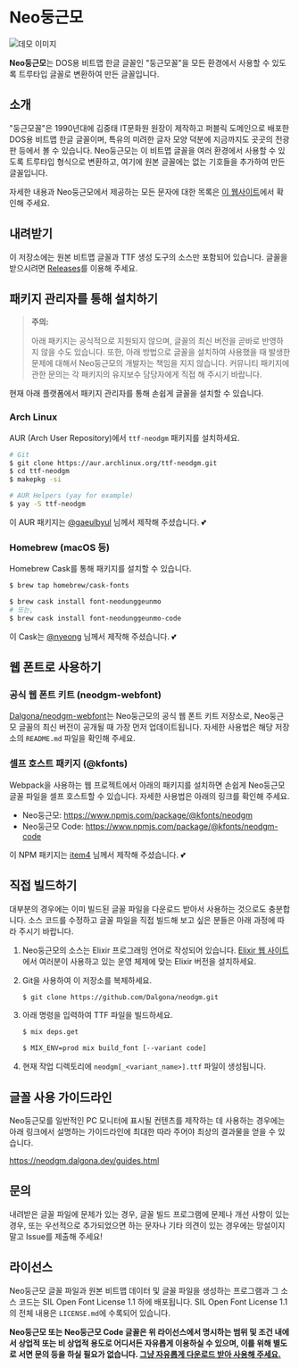 # Neo둥근모

![데모 이미지](https://neodgm.dalgona.dev/assets/images/neodgm_new_demo.png)

**Neo둥근모**는 DOS용 비트맵 한글 글꼴인 "둥근모꼴"을 모든 환경에서 사용할 수
있도록 트루타입 글꼴로 변환하여 만든 글꼴입니다.

## 소개

"둥근모꼴"은 1990년대에 김중태 IT문화원 원장이 제작하고 퍼블릭 도메인으로 배포한
DOS용 비트맵 한글 글꼴이며, 특유의 미려한 글자 모양 덕분에 지금까지도 곳곳의
전광판 등에서 볼 수 있습니다. Neo둥근모는 이 비트맵 글꼴을 여러 환경에서 사용할
수 있도록 트루타입 형식으로 변환하고, 여기에 원본 글꼴에는 없는 기호들을
추가하여 만든 글꼴입니다.

자세한 내용과 Neo둥근모에서 제공하는 모든 문자에 대한 목록은
[이 웹사이트](http://neodgm.dalgona.dev)에서 확인해 주세요.

## 내려받기

이 저장소에는 원본 비트맵 글꼴과 TTF 생성 도구의 소스만 포함되어 있습니다.
글꼴을 받으시려면 [Releases](https://github.com/Dalgona/neodgm/releases)를
이용해 주세요.

## 패키지 관리자를 통해 설치하기

> **주의:**
>
> 아래 패키지는 공식적으로 지원되지 않으며, 글꼴의 최신 버전을 곧바로 반영하지
> 않을 수도 있습니다. 또한, 아래 방법으로 글꼴을 설치하여 사용했을 때 발생한
> 문제에 대해서 Neo둥근모의 개발자는 책임을 지지 않습니다. 커뮤니티 패키지에
> 관한 문의는 각 패키지의 유지보수 담당자에게 직접 해 주시기 바랍니다.

현재 아래 플랫폼에서 패키지 관리자를 통해 손쉽게 글꼴을 설치할 수 있습니다.

### Arch Linux

AUR (Arch User Repository)에서 `ttf-neodgm` 패키지를 설치하세요.

```bash
# Git
$ git clone https://aur.archlinux.org/ttf-neodgm.git
$ cd ttf-neodgm
$ makepkg -si
```

```bash
# AUR Helpers (yay for example)
$ yay -S ttf-neodgm
```

이 AUR 패키지는 [@gaeulbyul](https://github.com/gaeulbyul) 님께서 제작해
주셨습니다. 💕

### Homebrew (macOS 등)

Homebrew Cask를 통해 패키지를 설치할 수 있습니다.

```bash
$ brew tap homebrew/cask-fonts

$ brew cask install font-neodunggeunmo
# 또는,
$ brew cask install font-neodunggeunmo-code
```

이 Cask는 [@nyeong](https://github.com/nyeong) 님께서 제작해 주셨습니다. 💕

## 웹 폰트로 사용하기

### 공식 웹 폰트 키트 (neodgm-webfont)

[Dalgona/neodgm-webfont](https://github.com/Dalgona/neodgm-webfont)는
Neo둥근모의 공식 웹 폰트 키트 저장소로, Neo둥근모 글꼴의 최신 버전이 공개될 때
가장 먼저 업데이트됩니다. 자세한 사용법은 해당 저장소의 `README.md` 파일을 확인해
주세요.

### 셀프 호스트 패키지 (@kfonts)

Webpack을 사용하는 웹 프로젝트에서 아래의 패키지를 설치하면 손쉽게 Neo둥근모
글꼴 파일을 셀프 호스트할 수 있습니다. 자세한 사용법은 아래의 링크를 확인해
주세요.

- Neo둥근모: https://www.npmjs.com/package/@kfonts/neodgm
- Neo둥근모 Code: https://www.npmjs.com/package/@kfonts/neodgm-code

이 NPM 패키지는 [item4](https://github.com/item4) 님께서 제작해 주셨습니다. 💕

## 직접 빌드하기

대부분의 경우에는 이미 빌드된 글꼴 파일을 다운로드 받아서 사용하는 것으로도
충분합니다. 소스 코드를 수정하고 글꼴 파일을 직접 빌드해 보고 싶은 분들은 아래
과정에 따라 주시기 바랍니다.

1. Neo둥근모의 소스는 Elixir 프로그래밍 언어로 작성되어 있습니다. [Elixir
  웹 사이트](https://elixir-lang.org)에서 여러분이 사용하고 있는 운영 체제에
  맞는 Elixir 버전을 설치하세요.

1. Git을 사용하여 이 저장소를 복제하세요.

    ```sh
    $ git clone https://github.com/Dalgona/neodgm.git
    ```

1. 아래 명령을 입력하여 TTF 파일을 빌드하세요.

    ```sh
    $ mix deps.get

    $ MIX_ENV=prod mix build_font [--variant code]
    ```

1. 현재 작업 디렉토리에 `neodgm[_<variant_name>].ttf` 파일이 생성됩니다.

## 글꼴 사용 가이드라인

Neo둥근모를 일반적인 PC 모니터에 표시될 컨텐츠를 제작하는 데 사용하는 경우에는
아래 링크에서 설명하는 가이드라인에 최대한 따라 주어야 최상의 결과물을 얻을 수
있습니다.

https://neodgm.dalgona.dev/guides.html

## 문의

내려받은 글꼴 파일에 문제가 있는 경우, 글꼴 빌드 프로그램에 문제나 개선 사항이
있는 경우, 또는 우선적으로 추가되었으면 하는 문자나 기타 의견이 있는 경우에는
망설이지 말고 Issue를 제출해 주세요!

## 라이선스

Neo둥근모 글꼴 파일과 원본 비트맵 데이터 및 글꼴 파일을 생성하는 프로그램과 그
소스 코드는 SIL Open Font License 1.1 하에 배포됩니다. SIL Open Font License
1.1의 전체 내용은 `LICENSE.md`에 수록되어 있습니다.

**Neo둥근모 또는 Neo둥근모 Code 글꼴은 위 라이선스에서 명시하는 범위 및 조건
내에서 상업적 또는 비 상업적 용도로 어디서든 자유롭게 이용하실 수 있으며,
이를 위해 별도로 서면 문의 등을 하실 필요가 없습니다. [그냥 자유롭게 다운로드
받아 사용해 주세요.](https://github.com/Dalgona/neodgm/releases)**
